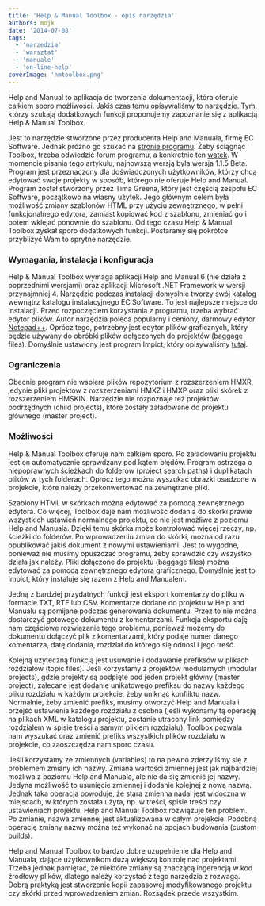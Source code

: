 ```yaml
---
title: 'Help & Manual Toolbox - opis narzędzia'
authors: mojk
date: '2014-07-08'
tags:
  - 'narzedzia'
  - 'warsztat'
  - 'manuale'
  - 'on-line-help'
coverImage: 'hmtoolbox.png'
---
```


Help and Manual to aplikacja do tworzenia dokumentacji, która oferuje całkiem
sporo możliwości. Jakiś czas temu opisywaliśmy to
[narzędzie](http://techwriter.pl/help-and-manual-opis-narzedzia/). Tym, którzy
szukają dodatkowych funkcji proponujemy zapoznanie się z aplikacją Help & Manual
Toolbox.

<!--truncate-->

Jest to narzędzie stworzone przez producenta Help and Manuala, firmę EC
Software. Jednak próżno go szukać na
[stronie programu](http://www.helpandmanual.com). Żeby ściągnąć Toolbox, trzeba
odwiedzić forum programu, a konkretnie ten
[wątek](http://helpman.it-authoring.com/viewtopic.php?f=4&t=12586). W momencie
pisania tego artykułu, najnowszą wersją była wersja 1.1.5 Beta. Program jest
przeznaczony dla doświadczonych użytkowników, którzy chcą edytować swoje
projekty w sposób, którego nie oferuje Help and Manual. Program został stworzony
przez Tima Greena, który jest częścią zespołu EC Software, początkowo na własny
użytek. Jego głównym celem była możliwość zmiany szablonów HTML przy użyciu
zewnętrznego, w pełni funkcjonalnego edytora, zamiast kopiować kod z szablonu,
zmieniać go i potem wklejać ponownie do szablonu. Od tego czasu Help & Manual
Toolbox zyskał sporo dodatkowych funkcji. Postaramy się pokrótce przybliżyć Wam
to sprytne narzędzie.

### Wymagania, instalacja i konfiguracja

Help & Manual Toolbox wymaga aplikacji Help and Manual 6 (nie działa z
poprzednimi wersjami) oraz aplikacji Microsoft .NET Framework w wersji
przynajmniej 4. Narzędzie podczas instalacji domyślnie tworzy swój katalog
wewnątrz katalogu instalacyjnego EC Software. To jest najlepsze miejsce do
instalacji. Przed rozpoczęciem korzystania z programu, trzeba wybrać edytor
plików. Autor narzędzia poleca popularny i ceniony, darmowy edytor
[Notepad++](http://notepad-plus-plus.org/). Oprócz tego, potrzebny jest edytor
plików graficznych, który będzie używany do obróbki plików dołączonych do
projektów (baggage files). Domyślnie ustawiony jest program Impict, który
opisywaliśmy [tutaj](http://techwriter.pl/zrzucanie-ekranu-opis-narzedzi/).

### Ograniczenia

Obecnie program nie wspiera plików repozytorium z rozszerzeniem HMXR, jedynie
pliki projektów z rozszerzeniami HMXZ i HMXP oraz pliki skórek z rozszerzeniem
HMSKIN. Narzędzie nie rozpoznaje też projektów podrzędnych (child projects),
które zostały załadowane do projektu głównego (master project).

### Możliwości

Help & Manual Toolbox oferuje nam całkiem sporo. Po załadowaniu projektu jest on
automatycznie sprawdzany pod kątem błędów. Program ostrzega o niepoprawnych
ścieżkach do folderów (project search paths) i duplikatach plików w tych
folderach. Oprócz tego można wyszukać obrazki osadzone w projekcie, które należy
przekonwertować na zewnętrzne pliki.

Szablony HTML w skórkach można edytować za pomocą zewnętrznego edytora. Co
więcej, Toolbox daje nam możliwość dodania do skórki prawie wszystkich ustawień
normalnego projektu, co nie jest możliwe z poziomu Help and Manuala. Dzięki temu
skórka może kontrolować więcej rzeczy, np. ścieżki do folderów. Po wprowadzeniu
zmian do skórki, można od razu opublikować jakiś dokument z nowymi ustawieniami.
Jest to wygodne, ponieważ nie musimy opuszczać programu, żeby sprawdzić czy
wszystko działa jak należy. Pliki dołączone do projektu (baggage files) można
edytować za pomocą zewnętrznego edytora graficznego. Domyślnie jest to Impict,
który instaluje się razem z Help and Manualem.

Jedną z bardziej przydatnych funkcji jest eksport komentarzy do pliku w formacie
TXT, RTF lub CSV. Komentarze dodane do projektu w Help and Manualu są pomijane
podczas generowania dokumentu. Przez to nie można dostarczyć gotowego dokumentu
z komentarzami. Funkcja eksportu daję nam częściowe rozwiązanie tego problemu,
ponieważ możemy do dokumentu dołączyć plik z komentarzami, który podaje numer
danego komentarza, datę dodania, rozdział do którego się odnosi i jego treść.

Kolejną użyteczną funkcją jest usuwanie i dodawanie prefiksów w plikach
rozdziałów (topic files). Jeśli korzystamy z projektów modularnych (modular
projects), gdzie projekty są podpięte pod jeden projekt główny (master project),
zalecane jest dodanie unikatowego prefiksu do nazwy każdego pliku rozdziału w
każdym projekcie, żeby uniknąć konfliktu nazw. Normalnie, żeby zmienić prefiks,
musimy otworzyć Help and Manuala i przejść ustawienia każdego rozdziału z osobna
(jeśli wykonamy tą operację na plikach XML w katalogu projektu, zostanie
utracony link pomiędzy rozdziałem w spisie treści a samym plikiem rozdziału).
Toolbox pozwala nam wyszukać oraz zmienić prefiks wszystkich plików rozdziału w
projekcie, co zaoszczędza nam sporo czasu.

Jeśli korzystamy ze zmiennych (variables) to na pewno zderzyliśmy się z
problemem zmiany ich nazwy. Zmiana wartości zmiennej jest jak najbardziej
możliwa z poziomu Help and Manuala, ale nie da się zmienić jej nazwy. Jedyna
możliwość to usunięcie zmiennej i dodanie kolejnej z nową nazwą. Jednak taka
operacja powoduje, że stara zmienna nadal jest widoczna w miejscach, w których
została użyta, np. w treści, spisie treści czy ustawieniach projektu. Help and
Manual Toolbox rozwiązuje ten problem. Po zmianie, nazwa zmiennej jest
aktualizowana w całym projekcie. Podobną operację zmiany nazwy można też wykonać
na opcjach budowania (custom builds).

Help and Manual Toolbox to bardzo dobre uzupełnienie dla Help and Manuala,
dające użytkownikom dużą większą kontrolę nad projektami. Trzeba jednak
pamiętać, że niektóre zmiany są znaczącą ingerencją w kod źródłowy plików,
dlatego należy korzystać z tego narzędzia z rozwagą. Dobrą praktyką jest
stworzenie kopii zapasowej modyfikowanego projektu czy skórki przed
wprowadzeniem zmian. Rozsądek przede wszystkim.
